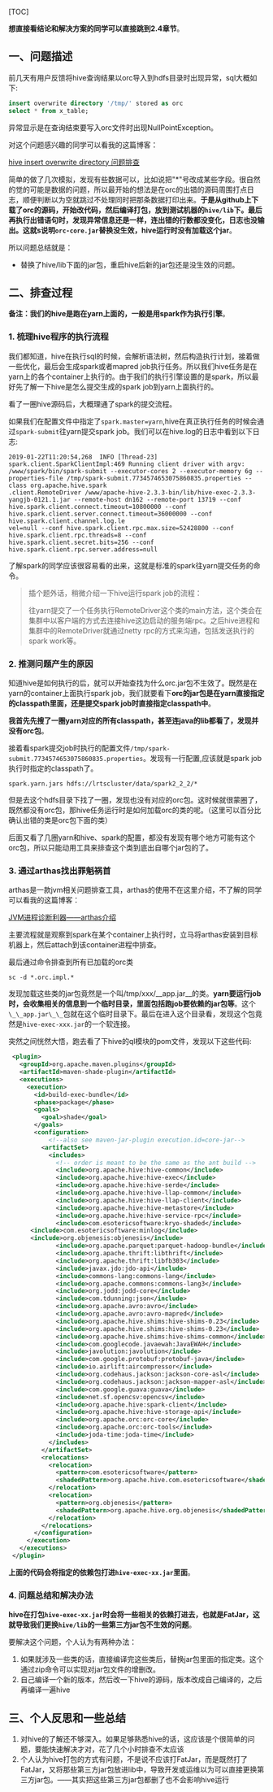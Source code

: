 [TOC]

**想直接看结论和解决方案的同学可以直接跳到2.4章节**。

## 一、问题描述  

前几天有用户反馈将hive查询结果以orc导入到hdfs目录时出现异常，sql大概如下:

```sql
insert overwrite directory '/tmp/' stored as orc
select * from x_table;
```

异常显示是在查询结束要写入orc文件时出现NullPointException。

对这个问题感兴趣的同学可以看我的这篇博客：

[hive insert overwrite directory 问题排查](https://blog.csdn.net/u013332124/article/details/86602511)

简单的做了几次模拟，发现有些数据可以，比如说把"*"号改成某些字段。很自然的觉的可能是数据的问题，所以最开始的想法是在orc的出错的源码周围打点日志，顺便判断以为空就跳过不处理同时把那条数据打印出来。**于是从github上下载了orc的源码，开始改代码，然后编译打包，放到测试机器的`hive/lib`下。最后再执行出错语句时，发现异常信息还是一样，连出错的行数都没变化，日志也没输出。这就s说明`orc-core.jar`替换没生效，hive运行时没有加载这个jar**。

所以问题总结就是：

- 替换了hive/lib下面的jar包，重启hive后新的jar包还是没生效的问题。

## 二、排查过程  

**备注：我们的hive是跑在yarn上面的，一般是用spark作为执行引擎**。

### 1. 梳理hive程序的执行流程  

我们都知道，hive在执行sql的时候，会解析语法树，然后构造执行计划，接着做一些优化，最后会生成spark或者mapred job执行任务。所以我们hive任务是在yarn上的各个container上执行的。由于我们的执行引擎设置的是spark，所以最好先了解一下hive是怎么提交生成的spark job到yarn上面执行的。

看了一圈hive源码后，大概理通了spark的提交流程。

如果我们在配置文件中指定了`spark.master=yarn`,hive在真正执行任务的时候会通过`spark-submit`往yarn提交spark job。我们可以在hive.log的日志中看到以下日志:

```
2019-01-22T11:20:54,268  INFO [Thread-23] spark.client.SparkClientImpl:469 Running client driver with argv: /www/spark/bin/spark-submit --executor-cores 2 --executor-memory 6g --properties-file /tmp/spark-submit.7734574653075860835.properties --class org.apache.hive.spark
.client.RemoteDriver /www/apache-hive-2.3.3-bin/lib/hive-exec-2.3.3-yangjb-0121.1.jar --remote-host dn162 --remote-port 13719 --conf hive.spark.client.connect.timeout=10800000 --conf hive.spark.client.server.connect.timeout=36000000 --conf hive.spark.client.channel.log.le
vel=null --conf hive.spark.client.rpc.max.size=52428800 --conf hive.spark.client.rpc.threads=8 --conf hive.spark.client.secret.bits=256 --conf hive.spark.client.rpc.server.address=null
```

了解spark的同学应该很容易看的出来，这就是标准的spark往yarn提交任务的命令。

> 插个题外话，稍微介绍一下hive运行spark job的流程：
>
> 往yarn提交了一个任务执行RemoteDriver这个类的main方法，这个类会在集群中以客户端的方式去连接hive这边启动的服务端rpc。之后hive进程和集群中的RemoteDriver就通过netty rpc的方式来沟通，包括发送执行的spark work等。

### 2. 推测问题产生的原因

知道hive是如何执行的后，就可以开始查找为什么orc.jar包不生效了。既然是在yarn的container上面执行spark job，我们就要看下**orc的jar包是在yarn直接指定的classpath里面，还是提交spark job时直接指定classpath中**。

**我首先先搜了一圈yarn对应的所有classpath，甚至连java的lib都看了，发现并没有orc包**。

接着看spark提交job时执行的配置文件`/tmp/spark-submit.7734574653075860835.properties`。发现有一行配置,应该就是spark job执行时指定的classpath了。

```properties
spark.yarn.jars hdfs://lrtscluster/data/spark2_2_2/*
```

但是去这个hdfs目录下找了一圈，发现也没有对应的orc包。这时候就很蒙圈了，既然都没有orc包，那hive任务运行时是如何加载orc的类的呢。（这里可以百分比确认出错的类是orc包下面的类）

后面又看了几圈yarn和hive、spark的配置，都没有发现有哪个地方可能有这个orc包，所以只能动用工具来排查这个类到底出自哪个jar包的了。

### 3. 通过arthas找出罪魁祸首  

arthas是一款jvm相关问题排查工具，arthas的使用不在这里介绍，不了解的同学可以看我的这篇博客：

[JVM进程诊断利器——arthas介绍](https://mp.csdn.net/postedit/84888074)

主要流程就是观察到spark在某个container上执行时，立马将arthas安装到目标机器上，然后attach到该container进程中排查。

最后通过命令排查到所有已加载的orc类

```shell
sc -d *.orc.impl.* 
```

发现加载这些类的jar包竟然是一个叫/tmp/xxx/\_\_app.jar\_\_的类。**yarn要运行job时，会收集相关的信息到一个临时目录，里面包括跑job要依赖的jar包等**。这个`\_\_app.jar\_\_`包就在这个临时目录下。最后在进入这个目录看，发现这个包竟然是`hive-exec-xxx.jar`的一个软连接。

突然之间恍然大悟，跑去看了下hive的ql模块的pom文件，发现以下这些代码:

```xml
 <plugin>                                                                              
   <groupId>org.apache.maven.plugins</groupId>                                         
   <artifactId>maven-shade-plugin</artifactId>                                         
   <executions>                                                                        
     <execution>                                                                       
       <id>build-exec-bundle</id>                                                      
       <phase>package</phase>                                                          
       <goals>                                                                         
         <goal>shade</goal>                                                            
       </goals>                                                                        
       <configuration>                                                                 
           <!--also see maven-jar-plugin execution.id=core-jar-->                      
         <artifactSet>                                                                 
           <includes>                                                                  
             <!-- order is meant to be the same as the ant build -->                   
             <include>org.apache.hive:hive-common</include>                            
             <include>org.apache.hive:hive-exec</include>                              
             <include>org.apache.hive:hive-serde</include>                             
             <include>org.apache.hive:hive-llap-common</include>                       
             <include>org.apache.hive:hive-llap-client</include>                       
             <include>org.apache.hive:hive-metastore</include>                         
             <include>org.apache.hive:hive-service-rpc</include>                       
             <include>com.esotericsoftware:kryo-shaded</include>                       
	  <include>com.esotericsoftware:minlog</include>                                    
	  <include>org.objenesis:objenesis</include>                                        
             <include>org.apache.parquet:parquet-hadoop-bundle</include>               
             <include>org.apache.thrift:libthrift</include>                            
             <include>org.apache.thrift:libfb303</include>                             
             <include>javax.jdo:jdo-api</include>                                      
             <include>commons-lang:commons-lang</include>                              
             <include>org.apache.commons:commons-lang3</include>                       
             <include>org.jodd:jodd-core</include>                                     
             <include>com.tdunning:json</include>                                      
             <include>org.apache.avro:avro</include>                                   
             <include>org.apache.avro:avro-mapred</include>                            
             <include>org.apache.hive.shims:hive-shims-0.23</include>                  
             <include>org.apache.hive.shims:hive-shims-0.23</include>                  
             <include>org.apache.hive.shims:hive-shims-common</include>                
             <include>com.googlecode.javaewah:JavaEWAH</include>                       
             <include>javolution:javolution</include>                                  
             <include>com.google.protobuf:protobuf-java</include>                      
             <include>io.airlift:aircompressor</include>                               
             <include>org.codehaus.jackson:jackson-core-asl</include>                  
             <include>org.codehaus.jackson:jackson-mapper-asl</include>                
             <include>com.google.guava:guava</include>                                 
             <include>net.sf.opencsv:opencsv</include>                                 
             <include>org.apache.hive:spark-client</include>                           
             <include>org.apache.hive:hive-storage-api</include>                       
             <include>org.apache.orc:orc-core</include>                                
             <include>org.apache.orc:orc-tools</include>                               
             <include>joda-time:joda-time</include>                                    
           </includes>                                                                 
         </artifactSet>                                                                
         <relocations>                                                                 
           <relocation>                                                                
             <pattern>com.esotericsoftware</pattern>                                   
             <shadedPattern>org.apache.hive.com.esotericsoftware</shadedPattern>       
           </relocation>                                                               
           <relocation>                                                                
             <pattern>org.objenesis</pattern>                                          
             <shadedPattern>org.apache.hive.org.objenesis</shadedPattern>              
           </relocation>                                                               
         </relocations>                                                                
       </configuration>                                                                
     </execution>                                                                      
   </executions>                                                                       
 </plugin>                                                                             
```

**上面的代码会将指定的依赖包打进`hive-exec-xx.jar`里面**。

### 4. 问题总结和解决办法  

**hive在打包`hive-exec-xx.jar`时会将一些相关的依赖打进去，也就是FatJar，这就导致我们更换`hive/lib`的一些第三方jar包不生效的问题**。

要解决这个问题，个人认为有两种办法：

1. 如果就涉及一些类的话，直接编译完这些类后，替换jar包里面的指定类。这个通过zip命令可以实现对jar包文件的增删改。
2. 自己编译一个新的版本，然后改一下hive的源码，版本改成自己编译的，之后再编译一遍hive

## 三、个人反思和一些总结  

1. 对hive的了解还不够深入。如果足够熟悉hive的话，这应该是个很简单的问题，要能快速解决才对，花了几个小时排查不太应该
2. 个人认为hive打包的方式有问题，不是说不应该打FatJar，而是既然打了FatJar，又将那些第三方jar包放进lib中，导致开发或运维以为可以直接更换第三方jar包。——其实把这些第三方jar包都删了也不会影响hive运行